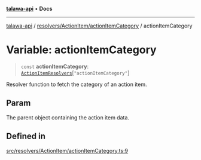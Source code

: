 [**talawa-api**](../../../../README.md) • **Docs**

***

[talawa-api](../../../../modules.md) / [resolvers/ActionItem/actionItemCategory](../README.md) / actionItemCategory

# Variable: actionItemCategory

> `const` **actionItemCategory**: [`ActionItemResolvers`](../../../../types/generatedGraphQLTypes/type-aliases/ActionItemResolvers.md)\[`"actionItemCategory"`\]

Resolver function to fetch the category of an action item.

## Param

The parent object containing the action item data.

## Defined in

[src/resolvers/ActionItem/actionItemCategory.ts:9](https://github.com/PalisadoesFoundation/talawa-api/blob/3bacbf38707ebd3e3e5f1bc5b4cc7aa3b2adc169/src/resolvers/ActionItem/actionItemCategory.ts#L9)
